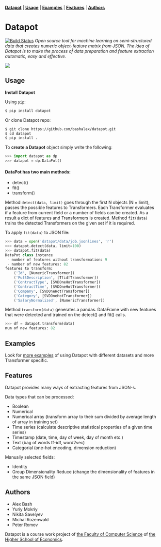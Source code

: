 **[Datapot](#datapot)** |
**[Usage](#usage)** |
**[Examples](./notebooks/)** |
**[Features](#features)** |
**[Authors](#authors)** 

# Datapot
[![Build Status](https://travis-ci.org/bashalex/datapot.svg?branch=master)](https://travis-ci.org/bashalex/datapot)
*Open source tool for machine learning on semi-structured data that creates numeric object-feature matrix from JSON. 
The idea of Datapot is to make the process of data preparation and feature extraction automatic, easy and effective.*

<img src="data/datapot_feature_extraction.png">


## Usage



**Install Datapot**

Using `pip`:

```bash
$ pip install datapot
```

Or clone Datapot repo:

```bash
$ git clone https://github.com/bashalex/datapot.git
$ cd datapot
$ pip install .
```

To **create a Datapot** object simply write the following:

```python
>>> import datapot as dp 
>>> datapot = dp.DataPot()
```


#### DataPot has two main methods:
- detect()
- fit()
- transform()

Method `detect(data, limit)` goes through the first N  objects (N = limit), passes the possible features to Transformers. Each Transformer evaluates if a feature from current field or a number of fields can be created. As a result a dict of features and Transformers is created. Method  `fit(data)` trains the detected Transformers on the given set if it is required. 

To apply `fit(data)` to JSON file:
```python
>>> data = open('datapot/data/job.jsonlines', 'r')
>>> datapot.detect(data, limit=100)
>>> datapot.fit(data)
DataPot class instance
 - number of features without transformation: 9
 - number of new features: 82
features to transform: 
	('Id', [NumericTransformer])
	('FullDescription', [TfidfTransformer])
	('ContractType', [SVDOneHotTransformer])
	('ContractTime', [SVDOneHotTransformer])
	('Company', [SVDOneHotTransformer])
	('Category', [SVDOneHotTransformer])
	('SalaryNormalized', [NumericTransformer])

```

Method `transform(data)` generates a pandas. DataFrame with new features that were detected and trained on the detect() and fit() calls.

```python
>>> df = datapot.transform(data)
num of new features: 82
```


## Examples 

Look for [more examples](./notebooks/) of using Datapot with different datasets and more Transformer specific.




## Features
Datapot provides many ways of extracting features from JSON-s.

Data types that can be processed:
 - Boolean 
 - Numerical
 - Numerical array (transform array to their sum divided by average length of array in training set)
 - Time series (сalculate descriptive statistical properties of a given time series)
 - Timestamp  (date, time, day of week, day of month etc.)
 - Text (bag of words tf-idf, word2vec)
 - Categorial (one-hot encoding, dimension reduction)
 
 Manually selected fields:
 - Identity 
 - Group Dimensionality Reduce (change the dimensionality of features in the same JSON field) 


## Authors

- Alex Bash
- Yuriy Mokriy
- Nikita Savelyev
- Michal Rozenwald
- Peter Romov

Datapot is a course work project of [the Faculty of Computer Science](https://cs.hse.ru/en/) of [the Higher School of Economics](https://www.hse.ru/en/).